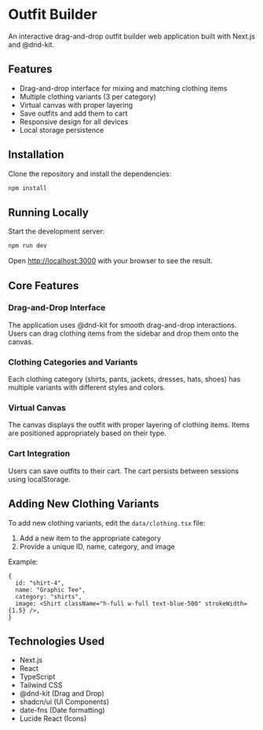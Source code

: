 # Outfit Builder

An interactive drag-and-drop outfit builder web application built with Next.js and @dnd-kit.

## Features

- Drag-and-drop interface for mixing and matching clothing items
- Multiple clothing variants (3 per category)
- Virtual canvas with proper layering
- Save outfits and add them to cart
- Responsive design for all devices
- Local storage persistence

## Installation

Clone the repository and install the dependencies:

```bash
npm install
```

## Running Locally

Start the development server:

```bash
npm run dev
```

Open [http://localhost:3000](http://localhost:3000) with your browser to see the result.

## Core Features

### Drag-and-Drop Interface

The application uses @dnd-kit for smooth drag-and-drop interactions. Users can drag clothing items from the sidebar and drop them onto the canvas.

### Clothing Categories and Variants

Each clothing category (shirts, pants, jackets, dresses, hats, shoes) has multiple variants with different styles and colors.

### Virtual Canvas

The canvas displays the outfit with proper layering of clothing items. Items are positioned appropriately based on their type.

### Cart Integration

Users can save outfits to their cart. The cart persists between sessions using localStorage.

## Adding New Clothing Variants

To add new clothing variants, edit the `data/clothing.tsx` file:

1. Add a new item to the appropriate category
2. Provide a unique ID, name, category, and image

Example:

```tsx
{
  id: "shirt-4",
  name: "Graphic Tee",
  category: "shirts",
  image: <Shirt className="h-full w-full text-blue-500" strokeWidth={1.5} />,
}
```

## Technologies Used

- Next.js
- React
- TypeScript
- Tailwind CSS
- @dnd-kit (Drag and Drop)
- shadcn/ui (UI Components)
- date-fns (Date formatting)
- Lucide React (Icons)